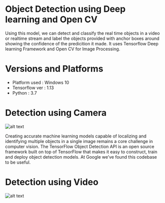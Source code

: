 
# Object Detection using Deep learning and Open CV


Using this model, we can detect and classify the real time objects in a video or realtime stream and label the objects provided with anchor boxes around showing the confidence of the predicition it made. It uses Tensorflow Deep learning Framework and Open CV for Image Processing.

# Versions and Platforms

* Platform used : Windows 10
* Tensorflow ver : 1.13
* Python : 3.7

# Detection using Camera
![alt text](https://github.com/imprashanthv/ObjectDetection/blob/master/live_demo.png)

Creating accurate machine learning models capable of localizing and identifying
multiple objects in a single image remains a core challenge in computer vision.
The TensorFlow Object Detection API is an open source framework built on top of
TensorFlow that makes it easy to construct, train and deploy object detection
models.  At Google we’ve  found this codebase to be useful.

# Detection using Video

![alt text](https://github.com/imprashanthv/ObjectDetection/blob/master/video_demo.jpeg)
